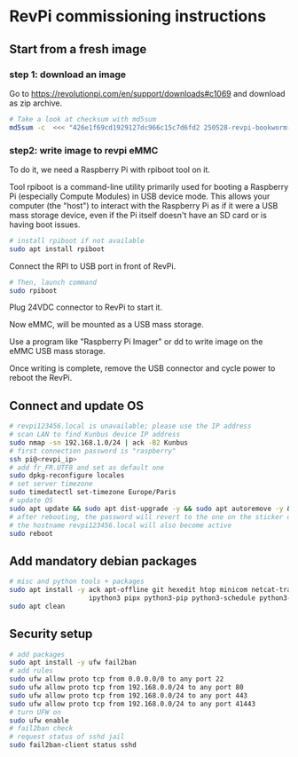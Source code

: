 # RevPi commissioning instructions


## Start from a fresh image

### step 1: download an image

Go to https://revolutionpi.com/en/support/downloads#c1069 and download as zip archive.

```bash
# Take a look at checksum with md5sum
md5sum -c  <<< "426e1f69cd1929127dc966c15c7d6fd2 250528-revpi-bookworm-arm64-lite.zip"
```

### step2: write image to revpi eMMC

To do it, we need a Raspberry Pi with rpiboot tool on it.

Tool rpiboot is a command-line utility primarily used for booting a Raspberry Pi (especially Compute Modules) in USB device mode. This allows your computer (the "host") to interact with the Raspberry Pi as if it were a USB mass storage device, even if the Pi itself doesn't have an SD card or is having boot issues.

```bash
# install rpiboot if not available
sudo apt install rpiboot
```
Connect the RPI to USB port in front of RevPi.

```bash
# Then, launch command
sudo rpiboot
```

Plug 24VDC connector to RevPi to start it.

Now eMMC, will be mounted as a USB mass storage.

Use a program like "Raspberry Pi Imager" or dd to write image on the eMMC USB mass storage.

Once writing is complete, remove the USB connector and cycle power to reboot the RevPi.


## Connect and update OS

```bash
# revpi123456.local is unavailable; please use the IP address
# scan LAN to find Kunbus device IP address
sudo nmap -sn 192.168.1.0/24 | ack -B2 Kunbus
# first connection password is "raspberry"
ssh pi@<revpi_ip>
# add fr_FR.UTF8 and set as default one
sudo dpkg-reconfigure locales
# set server timezone
sudo timedatectl set-timezone Europe/Paris
# update OS
sudo apt update && sudo apt dist-upgrade -y && sudo apt autoremove -y && sudo apt clean
# after rebooting, the password will revert to the one on the sticker on the left side of RevPi
# the hostname revpi123456.local will also become active
sudo reboot
```

## Add mandatory debian packages

```bash
# misc and python tools + packages
sudo apt install -y ack apt-offline git hexedit htop minicom netcat-traditional nmap openssl pv supervisor tree jq vim \
                    ipython3 pipx python3-pip python3-schedule python3-serial python3-venv python3-wheel
sudo apt clean
```

## Security setup

```bash
# add packages
sudo apt install -y ufw fail2ban
# add rules
sudo ufw allow proto tcp from 0.0.0.0/0 to any port 22
sudo ufw allow proto tcp from 192.168.0.0/24 to any port 80
sudo ufw allow proto tcp from 192.168.0.0/24 to any port 443
sudo ufw allow proto tcp from 192.168.0.0/24 to any port 41443
# turn UFW on
sudo ufw enable
# fail2ban check
# request status of sshd jail
sudo fail2ban-client status sshd
```
